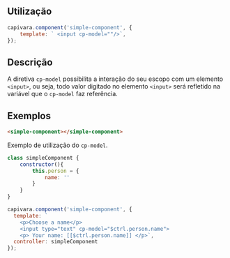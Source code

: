 ## Utilização
```js
capivara.component('simple-component', {
    template: ` <input cp-model=""/>`,
});
```
## Descrição

A diretiva `cp-model` possibilita a interação do seu escopo com um elemento `<input>`, ou seja, todo valor digitado no elemento `<input>` será refletido na variável que o `cp-model` faz referência.

## Exemplos

```HTML
<simple-component></simple-component>
```

Exemplo de utilização do `cp-model`.

```js
class simpleComponent {
    constructor(){
        this.person = {
            name: ''
        }
    }
}

capivara.component('simple-component', {
  template: `
    <p>Choose a name</p>
	<input type="text" cp-model="$ctrl.person.name">
	<p> Your name: [[$ctrl.person.name]] </p>`,
  controller: simpleComponent
});
```
